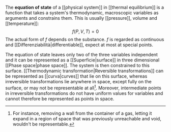 The **equation of state** of a [[physical system]] in [[thermal equilibrium]] is a function that takes a system's thermodynamic, macroscopic variables as arguments and constrains them. This is usually [[pressure]], volume and [[temperature]]:
$$f(P,V,T)=0$$
The actual form of $f$ depends on the substance. $f$ is regarded as continuous and [[Differenziabilità|differentiable]], expect at most at special points.

The equation of state leaves only two of the three variables independent and it can be represented as a [[Superficie|surface]] in three dimensional [[Phase space|phase space]]. The system is then constrained to this surface. [[Thermodynamic transformation|Reversible transformations]] can be represented as [[curva|curves]] that lie on this surface, whereas irreversible transformations lie anywhere in space, except fully on the surface, or may not be representable at all[^1]. Moreover, intermediate points in irreversible transformations do not have uniform values for variables and cannot therefore be represented as points in space.

[^1]: For instance, removing a wall from the container of a gas, letting it expand in a region of space that was previously unreachable and void, wouldn't be representable.